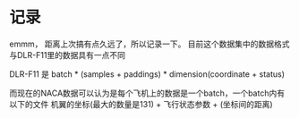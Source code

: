 # 记录
emmm， 距离上次搞有点久远了，所以记录一下。
目前这个数据集中的数据格式与DLR-F11里的数据具有一点不同

DLR-F11 是  batch * (samples + paddings) * dimension(coordinate + status)



而现在的NACA数据可以认为是每个飞机上的数据是一个batch，一个batch内有以下的文件
机翼的坐标(最大的数量是131) + 飞行状态参数 + (坐标间的距离)






